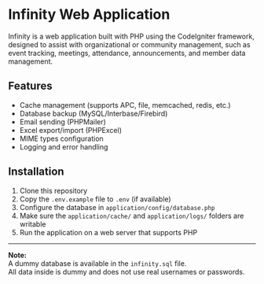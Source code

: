 # Infinity Web Application

Infinity is a web application built with PHP using the CodeIgniter framework, designed to assist with organizational or community management, such as event tracking, meetings, attendance, announcements, and member data management.

## Features

- Cache management (supports APC, file, memcached, redis, etc.)
- Database backup (MySQL/Interbase/Firebird)
- Email sending (PHPMailer)
- Excel export/import (PHPExcel)
- MIME types configuration
- Logging and error handling

## Installation

1. Clone this repository
2. Copy the `.env.example` file to `.env` (if available)
3. Configure the database in `application/config/database.php`
4. Make sure the `application/cache/` and `application/logs/` folders are writable
5. Run the application on a web server that supports PHP

---
**Note:**  
A dummy database is available in the `infinity.sql` file.  
All data inside is dummy and does not use real usernames or passwords.